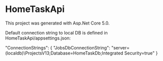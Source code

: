 # HomeTaskApi
This project was generated with Asp.Net Core 5.0.

Default connection string to local DB is defined in HomeTaskApi/appsettings.json:

"ConnectionStrings": {
    "JobsDbConnectionString": "server=(localdb)\\ProjectsV13;Database=HomeTaskDb;Integrated Security=true"
  }
